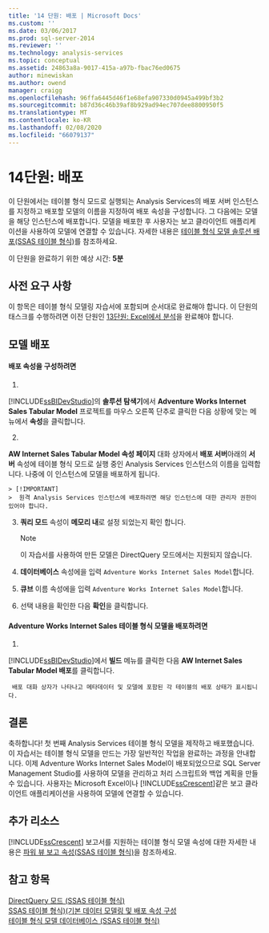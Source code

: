 ```yaml
---
title: '14 단원: 배포 | Microsoft Docs'
ms.custom: ''
ms.date: 03/06/2017
ms.prod: sql-server-2014
ms.reviewer: ''
ms.technology: analysis-services
ms.topic: conceptual
ms.assetid: 24863a8a-9017-415a-a97b-fbac76ed0675
author: minewiskan
ms.author: owend
manager: craigg
ms.openlocfilehash: 96ffa6445d46f1e68efa907330d0945a499bf3b2
ms.sourcegitcommit: b87d36c46b39af8b929ad94ec707dee8800950f5
ms.translationtype: MT
ms.contentlocale: ko-KR
ms.lasthandoff: 02/08/2020
ms.locfileid: "66079137"
---
```

# <a name="lesson-14-deploy"></a>14단원: 배포
  이 단원에서는 테이블 형식 모드로 실행되는 Analysis Services의 배포 서버 인스턴스를 지정하고 배포할 모델의 이름을 지정하여 배포 속성을 구성합니다. 그 다음에는 모델을 해당 인스턴스에 배포합니다. 모델을 배포한 후 사용자는 보고 클라이언트 애플리케이션을 사용하여 모델에 연결할 수 있습니다. 자세한 내용은 [테이블 형식 모델 솔루션 배포&#40;SSAS 테이블 형식&#41;](tabular-models/tabular-model-solution-deployment-ssas-tabular.md)를 참조하세요.  
  
 이 단원을 완료하기 위한 예상 시간: **5분**  
  
## <a name="prerequisites"></a>사전 요구 사항  
 이 항목은 테이블 형식 모델링 자습서에 포함되며 순서대로 완료해야 합니다. 이 단원의 태스크를 수행하려면 이전 단원인 [13단원: Excel에서 분석](lesson-12-analyze-in-excel.md)을 완료해야 합니다.  
  
## <a name="deploy-the-model"></a>모델 배포  
  
#### <a name="to-configure-deployment-properties"></a>배포 속성을 구성하려면  
  
1.  
  [!INCLUDE[ssBIDevStudio](../includes/ssbidevstudio-md.md)]의 **솔루션 탐색기**에서 **Adventure Works Internet Sales Tabular Model** 프로젝트를 마우스 오른쪽 단추로 클릭한 다음 상황에 맞는 메뉴에서 **속성**을 클릭합니다.  
  
2.  
  **AW Internet Sales Tabular Model 속성 페이지** 대화 상자에서 **배포 서버**아래의 **서버** 속성에 테이블 형식 모드로 실행 중인 Analysis Services 인스턴스의 이름을 입력합니다. 나중에 이 인스턴스에 모델을 배포하게 됩니다.  
  
    > [!IMPORTANT]  
    >  원격 Analysis Services 인스턴스에 배포하려면 해당 인스턴스에 대한 관리자 권한이 있어야 합니다.  
  
3.  **쿼리 모드** 속성이 **메모리 내**로 설정 되었는지 확인 합니다.  
  
    > [!NOTE]  
    >  이 자습서를 사용하여 만든 모델은 DirectQuery 모드에서는 지원되지 않습니다.  
  
4.  **데이터베이스** 속성에을 입력 `Adventure Works Internet Sales Model`합니다.  
  
5.  **큐브** 이름 속성에을 입력 `Adventure Works Internet Sales Model`합니다.  
  
6.  선택 내용을 확인한 다음 **확인**을 클릭합니다.  
  
#### <a name="to-deploy-the-adventure-works-internet-sales-tabular-model"></a>Adventure Works Internet Sales 테이블 형식 모델을 배포하려면  
  
1.  
  [!INCLUDE[ssBIDevStudio](../includes/ssbidevstudio-md.md)]에서 **빌드** 메뉴를 클릭한 다음 **AW Internet Sales Tabular Model 배포**를 클릭합니다.  
  
     배포 대화 상자가 나타나고 메타데이터 및 모델에 포함된 각 테이블의 배포 상태가 표시됩니다.  
  
## <a name="conclusion"></a>결론  
 축하합니다! 첫 번째 Analysis Services 테이블 형식 모델을 제작하고 배포했습니다. 이 자습서는 테이블 형식 모델을 만드는 가장 일반적인 작업을 완료하는 과정을 안내합니다. 이제 Adventure Works Internet Sales Model이 배포되었으므로 SQL Server Management Studio를 사용하여 모델을 관리하고 처리 스크립트와 백업 계획을 만들 수 있습니다. 사용자는 Microsoft Excel이나 [!INCLUDE[ssCrescent](../includes/sscrescent-md.md)]같은 보고 클라이언트 애플리케이션을 사용하여 모델에 연결할 수 있습니다.  
  
## <a name="additional-resources"></a>추가 리소스  
 
  [!INCLUDE[ssCrescent](../includes/sscrescent-md.md)] 보고서를 지원하는 테이블 형식 모델 속성에 대한 자세한 내용은 [파워 뷰 보고 속성&#40;SSAS 테이블 형식&#41;](tabular-models/properties-ssas-tabular.md)을 참조하세요.  
  
## <a name="see-also"></a>참고 항목  
 [DirectQuery 모드 &#40;SSAS 테이블 형식&#41;](tabular-models/directquery-mode-ssas-tabular.md)   
 [SSAS 테이블 형식&#41;&#40;기본 데이터 모델링 및 배포 속성 구성](tabular-models/configure-default-data-modeling-and-deployment-properties-ssas-tabular.md)   
 [테이블 형식 모델 데이터베이스 &#40;SSAS 테이블 형식&#41;](tabular-models/tabular-model-databases-ssas-tabular.md)  
  
  
